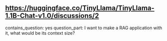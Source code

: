 ## https://huggingface.co/TinyLlama/TinyLlama-1.1B-Chat-v1.0/discussions/2

contains_question: yes
question_part: I want to make a RAG application with it, what would be its context size?
